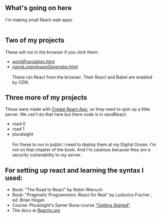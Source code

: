 ## What's going on here
I'm making small React web apps.<br><br>
## Two of my projects
These will run in the browser if you click them:
* [worldPopulation.html](https://atom-box.github.io/sandReact/quickies/rWorldPopulation.html)
* [naiveLoremIpsumGenerator.html](https://atom-box.github.io/sandReact/quickies/rLoremIpsumGenerator.html)
<br><br>These run React from the browser.  Their React and Babel are enabled by CDN.<br>

## Three more of my projects
These were made with [Create React App](https://github.com/facebook/create-react-app), so they need to spin up a little server.  We can't do that here but there code is in sandReact:
* road 0
* road 1
* pluralsight<br><br>
For these to run in public I need to deploy them at my Digital Ocean.  I'm not on that chapter of the book.  And I'm cautious because they are a security vulnerability to my server.<br>

## For setting up react and learning the syntax I used:
* Book: "The Road to React" by Robin Wieruch
* Book: "Pragmatic Programmers: React for Real" by Ludovico Fischer , ed. Brian Hogan
* Course: Pluralsight's Samer Buna course ["Getting Started"](https://jscomplete.com/playground/rgs1.6).
* The docs at [Reactjs.org](https://reactjs.org/tutorial/tutorial.html)
